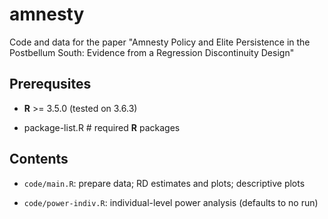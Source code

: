 # amnesty
Code and data for the paper "Amnesty Policy and Elite Persistence in the Postbellum South: Evidence from a Regression Discontinuity Design"


Prerequsites
------

* **R** >= 3.5.0 (tested on 3.6.3)

* package-list.R # required **R** packages


Contents
------

* `code/main.R`: prepare data; RD estimates and plots; descriptive plots

* `code/power-indiv.R`: individual-level power analysis (defaults to no run)
